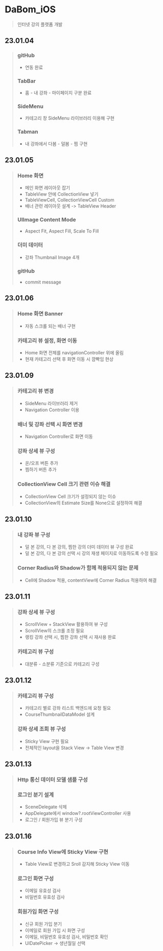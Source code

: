 # DaBom_iOS
> 인터넷 강의 플랫폼 개발  

## 23.01.04  
> ### gitHub
> - 연동 완료
> ### TabBar
> - 홈 - 내 강좌 - 마이페이지 구분 완료
> ### SideMenu
> - 카테고리 창 SideMenu 라이브러리 이용해 구현
> ### Tabman
> - 내 강좌에서 다봄 - 덜봄 - 찜 구현

## 23.01.05
> ### Home 화면
> - 메인 화면 레이아웃 잡기
> - TableView 안에 CollectionView 넣기
> - TableViewCell, CollectionViewCell Custom
> - 배너 관련 레이아웃 설계 -> TableView Header
> ### UIImage Content Mode
> - Aspect Fit, Aspect Fill, Scale To Fill
> ### 더미 데이터
> - 강좌 Thumbnail Image 4개
> ### gitHub
> - commit message

## 23.01.06
> ### Home 화면 Banner
> - 자동 스크롤 되는 배너 구현
> ### 카테고리 뷰 설정, 화면 이동
> - Home 화면 전체를 navigationController 위에 올림
> - 현재 카테고리 선택 후 화면 이동 시 깜빡임 현상

## 23.01.09
> ### 카테고리 뷰 변경
> - SideMenu 라이브러리 제거
> - Navigation Controller 이용
> ### 배너 및 강좌 선택 시 화면 변경
> - Navigation Controller로 화면 이동
> ### 강좌 상세 뷰 구성
> - 온/오프 버튼 추가
> - 찜하기 버튼 추가
> ### CollectionView Cell 크기 관련 이슈 해결
> - CollectionView Cell 크기가 설정되지 않는 이슈
> - CollectionView의 Estimate Size를 None으로 설정하여 해결

## 23.01.10
> ### 내 강좌 뷰 구성
> - 덜 본 강의, 다 본 강의, 찜한 강의 더미 데이터 뷰 구성 완료
> - 덜 본 강의, 다 본 강의 선택 시 강의 재생 페이지로 이동하도록 수정 필요
> ### Corner Radius와 Shadow가 함께 적용되지 않는 문제
> - Cell에 Shadow 적용, contentView에 Corner Radius 적용하여 해결

## 23.01.11
> ### 강좌 상세 뷰 구성
> - ScrollView + StackView 활용하여 뷰 구성
> - ScrollView의 스크롤 조정 필요
> - 랭킹 강좌 선택 시, 찜한 강좌 선택 시 재사용 완료
> ### 카테고리 뷰 구성
> - 대분류 - 소분류 기준으로 카테고리 구성

## 23.01.12
> ### 카테고리 뷰 구성
> - 카테고리 별로 강좌 리스트 백엔드에 요청 필요
> - CourseThumbnailDataModel 설계
> ### 강좌 상세 조회 뷰 구성
> - Sticky View 구현 필요
> - 전체적인 layout을 Stack View -> Table View 변경

## 23.01.13
> ### Http 통신 데이터 모델 샘플 구성
> ### 로그인 분기 설계
> - SceneDelegate 삭제
> - AppDelegate에서 window?.rootViewController 사용
> - 로그인 / 회원가입 뷰 분기 구성

## 23.01.16
> ### Course Info View에 Sticky View 구현
> - Table View로 변경하고 Sroll 감지해 Sticky View 이동
> ### 로그인 화면 구성
> - 이메일 유효성 검사
> - 비밀번호 유효성 검사
> ### 회원가입 화면 구성
> - 신규 회원 가입 분기
> - 이메일로 회원 가입 시 화면 구성
> - 이메일, 비밀번호 유효성 검사, 비밀번호 확인
> - UIDatePicker -> 생년월일 선택